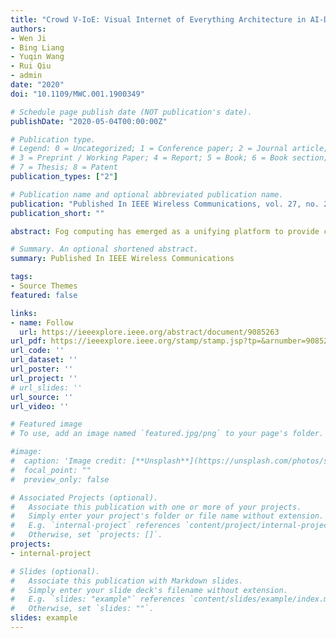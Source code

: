 ```yaml
---
title: "Crowd V-IoE: Visual Internet of Everything Architecture in AI-Driven Fog Computing"
authors:
- Wen Ji
- Bing Liang
- Yuqin Wang
- Rui Qiu
- admin
date: "2020"
doi: "10.1109/MWC.001.1900349"

# Schedule page publish date (NOT publication's date).
publishDate: "2020-05-04T00:00:00Z"

# Publication type.
# Legend: 0 = Uncategorized; 1 = Conference paper; 2 = Journal article;
# 3 = Preprint / Working Paper; 4 = Report; 5 = Book; 6 = Book section;
# 7 = Thesis; 8 = Patent
publication_types: ["2"]

# Publication name and optional abbreviated publication name.
publication: "Published In IEEE Wireless Communications, vol. 27, no. 2, pp. 51-57."
publication_short: ""

abstract: Fog computing has emerged as a unifying platform to provide computing, communication, and storage for a variety of mobile applications. That helps achieve high bandwidth, high intelligence, low latency, and low energy consumption in handling massive networking devices and emerging rich multimedia services in 5G networks. Current prominence and future promises are changing from the Internet of Things (IoT) to the Internet of Everything (IoE), which is a union of people, process, data, and things. However, the development of fog radio access networks (F-RANs) is challenged by the diversity of IoE, ultra-high-definition videos on demand from users, and low-latency requirement of heterogeneous IoT devices. In this article, we present an architecture of visual IoE (V-IoE) in F-RANs. We systemically analyze the key challenges of V-IoE from the perspective of F-RANs, and propose a crowd V-IoE architecture. Through experimental results, we demonstrate that our proposed architecture exhibits better performance with lower bandwidth requirement, lower energy consumption, and lower latency in F-RANs. Finally, we conclude with a discussion of potential directions.

# Summary. An optional shortened abstract.
summary: Published In IEEE Wireless Communications

tags:
- Source Themes
featured: false

links:
- name: Follow
  url: https://ieeexplore.ieee.org/abstract/document/9085263
url_pdf: https://ieeexplore.ieee.org/stamp/stamp.jsp?tp=&arnumber=9085263
url_code: ''
url_dataset: ''
url_poster: ''
url_project: ''
# url_slides: ''
url_source: ''
url_video: ''

# Featured image
# To use, add an image named `featured.jpg/png` to your page's folder. 

#image:
#  caption: 'Image credit: [**Unsplash**](https://unsplash.com/photos/s9CC2SKySJM)'
#  focal_point: ""
#  preview_only: false

# Associated Projects (optional).
#   Associate this publication with one or more of your projects.
#   Simply enter your project's folder or file name without extension.
#   E.g. `internal-project` references `content/project/internal-project/index.md`.
#   Otherwise, set `projects: []`.
projects:
- internal-project

# Slides (optional).
#   Associate this publication with Markdown slides.
#   Simply enter your slide deck's filename without extension.
#   E.g. `slides: "example"` references `content/slides/example/index.md`.
#   Otherwise, set `slides: ""`.
slides: example
---
```

